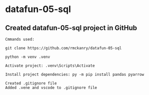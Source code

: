 # datafun-05-sql

## Created datafun-05-sql project in GitHub

```
Cmmands used:

git clone https://github.com/rmckanry/datafun-05-sql

python -m venv .venv

Activate project: .venv\Scripts\Activate

Install project dependencies: py -m pip install pandas pyarrow

Created .gitignore file
Added .vene and vscode to .gitignore file



```